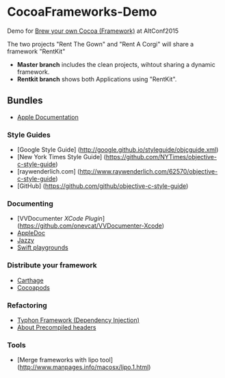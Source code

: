 # CocoaFrameworks-Demo
Demo for [Brew your own Cocoa (Framework)](http://altconf.com/schedule/) at AltConf2015


The two projects "Rent The Gown" and "Rent A Corgi" will share a framework "RentKit"

* **Master branch** includes the clean projects, wihtout sharing a dynamic framework.
* **Rentkit branch** shows both Applications using "RentKit".


## Bundles
* [Apple Documentation](https://developer.apple.com/library/prerelease/ios/documentation/CoreFoundation/Conceptual/CFBundles/Introduction/Introduction.html#//apple_ref/doc/uid/10000123i-CH1-SW1)

### Style Guides

* [Google Style Guide] (http://google.github.io/styleguide/objcguide.xml)
* [New York Times Style Guide] (https://github.com/NYTimes/objective-c-style-guide)
* [raywenderlich.com] (http://www.raywenderlich.com/62570/objective-c-style-guide)
* [GitHub] (https://github.com/github/objective-c-style-guide)

### Documenting
* [VVDocumenter *XCode Plugin*] (https://github.com/onevcat/VVDocumenter-Xcode)
* [AppleDoc](http://gentlebytes.com/appledoc/)
* [Jazzy](https://github.com/realm/jazzy)
* [Swift playgrounds](https://developer.apple.com/swift/resources/)


### Distribute your framework
* [Carthage](https://github.com/Carthage/Carthage)
* [Cocoapods](http://blog.cocoapods.org/CocoaPods-0.36/)

### Refactoring
* [Typhon Framework (Dependency Injection)](http://typhoonframework.org)
* [About Precompiled headers](http://qualitycoding.org/precompiled-headers/)

### Tools
* [Merge frameworks with lipo tool] (http://www.manpages.info/macosx/lipo.1.html)




